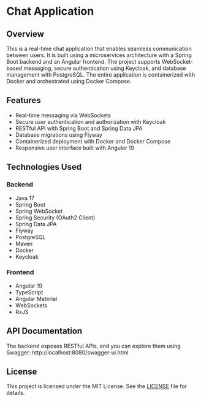 # Chat Application

## Overview

This is a real-time chat application that enables seamless communication between users. It is built using a microservices architecture with a Spring Boot backend and an Angular frontend. The project supports WebSocket-based messaging, secure authentication using Keycloak, and database management with PostgreSQL. The entire application is containerized with Docker and orchestrated using Docker Compose.

## Features

- Real-time messaging via WebSockets
- Secure user authentication and authorization with Keycloak
- RESTful API with Spring Boot and Spring Data JPA
- Database migrations using Flyway
- Containerized deployment with Docker and Docker Compose
- Responsive user interface built with Angular 19

## Technologies Used

### Backend

- Java 17
- Spring Boot
- Spring WebSocket
- Spring Security (OAuth2 Client)
- Spring Data JPA
- Flyway
- PostgreSQL
- Maven
- Docker
- Keycloak

### Frontend

- Angular 19
- TypeScript
- Angular Material
- WebSockets
- RxJS

## API Documentation
The backend exposes RESTful APIs, and you can explore them using Swagger: http://localhost:8080/swagger-ui.html

## License
This project is licensed under the MIT License. See the [LICENSE](https://github.com/zohidjonyuldashev/chat-app/blob/master/LICENSE) file for details.

